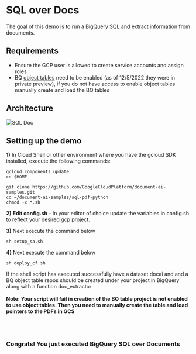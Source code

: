 # SQL over Docs
The goal of this demo is to run a BigQuery SQL and extract information from documents.

## Requirements
* Ensure the GCP user is allowed to create service accounts and assign roles
* BQ [object tables](https://cloud.google.com/bigquery/docs/object-table-introduction) need to be enabled (as of 12/5/2022 they were in private preview), if you do not have access to enable object tables manually create and load the BQ tables

## Architecture

![SQL Doc](/img/SQL-on-pdf.png)

## Setting up the demo
**1)** In Cloud Shell or other environment where you have the gcloud SDK installed, execute the following commands:
```console
gcloud components update 
cd $HOME

git clone https://github.com/GoogleCloudPlatform/document-ai-samples.git
cd ~/document-ai-samples/sql-pdf-python
chmod +x *.sh
```

**2)** **Edit config.sh** - In your editor of choice update the variables in config.sh to reflect your desired gcp project.

**3)** Next execute the command below

```console
sh setup_sa.sh
```

**4)** Next execute the command below

```console
sh deploy_cf.sh
```

If the shell script has executed successfully,have a dataset docai and and a BQ object table repos should be created under your project in BigQuery along with a function doc_extractor
<br/><br/>
**Note: Your script will fail in creation of the BQ table project is not enabled to use object tables. Then you need to manually create the table and load pointers to the PDFs in GCS**

<br/><br/>
### Congrats! You just executed BigQuery SQL over Documents
